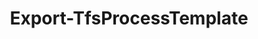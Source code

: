 ﻿---
title: Export-TfsProcessTemplate
breadcrumbs: [ "ProcessTemplate" ]
parent: "ProcessTemplate"
description: "Exports a XML-based process template definition to disk. "
remarks: "This cmdlet offers a functional replacement to the \"Export Process Template\" feature found in Team Explorer. All files pertaining to the specified process template (work item defininitons, reports, saved queries, process configuration and so on) are downloaded from the given Team Project Collection and saved in a local directory, preserving the directory structure required to later re-import it. This is specially handy to do small changes to a process template or to create a new process template based on an existing one. "
parameterSets: 
  "_All_": [ Collection, DestinationPath, Force, NewDescription, NewName, ProcessTemplate ] 
  "__AllParameterSets":  
    ProcessTemplate: 
      type: "object"  
      position: "0"  
    Collection: 
      type: "object"  
    DestinationPath: 
      type: "string"  
    Force: 
      type: "SwitchParameter"  
    NewDescription: 
      type: "string"  
    NewName: 
      type: "string" 
parameters: 
  - name: "ProcessTemplate" 
    description: "Specifies the name of the process template(s) to be exported. Wildcards are supported. When omitted, all process templates in the given project collection are exported. " 
    globbing: false 
    position: 0 
    type: "object" 
    defaultValue: "*" 
  - name: "DestinationPath" 
    description: "Path to the target directory where the exported process template (and related files) will be saved. A folder with the process template name will be created under this path. When omitted, templates are exported in the current directory. " 
    globbing: false 
    type: "string" 
  - name: "NewName" 
    description: "Saves the exported process template with a new name. Useful when exporting a base template which will be used as a basis for a new process template. When omitted, the original name is used. " 
    globbing: false 
    type: "string" 
  - name: "NewDescription" 
    description: "Saves the exported process template with a new description. Useful when exporting a base template which will be used as a basis for a new process template.  When omitted, the original description is used. " 
    globbing: false 
    type: "string" 
  - name: "Force" 
    description: "Allows the cmdlet to overwrite an existing destination folder. " 
    globbing: false 
    type: "SwitchParameter" 
    defaultValue: "False" 
  - name: "Collection" 
    description: "Specifies the URL to the Team Project Collection or Azure DevOps Organization to connect to, a TfsTeamProjectCollection object (Windows PowerShell only), or a VssConnection object. You can also connect to an Azure DevOps Services organizations by simply providing its name instead of the full URL. For more details, see the Get-TfsTeamProjectCollection cmdlet. When omitted, it defaults to the connection set by Connect-TfsTeamProjectCollection (if any). " 
    globbing: false 
    pipelineInput: "true (ByValue)" 
    type: "object"
inputs: 
  - type: "System.Object" 
    description: "Specifies the URL to the Team Project Collection or Azure DevOps Organization to connect to, a TfsTeamProjectCollection object (Windows PowerShell only), or a VssConnection object. You can also connect to an Azure DevOps Services organizations by simply providing its name instead of the full URL. For more details, see the Get-TfsTeamProjectCollection cmdlet. When omitted, it defaults to the connection set by Connect-TfsTeamProjectCollection (if any). "
outputs: 
notes: 
relatedLinks: 
  - text: "Online Version:" 
    uri: "https://tfscmdlets.dev/docs/cmdlets/ProcessTemplate/Export-TfsProcessTemplate"
aliases: 
examples: 
  - title: "----------  EXAMPLE 1  ----------" 
    code: "PS> Export-TfsProcessTemplate -Process \"Scrum\" -DestinationPath C:\\PT -Collection http://vsalm:8080/tfs/DefaultCollection" 
    remarks: "Exports the Scrum process template from the DefaultCollection project collection in the VSALM server, saving the template files to the C:\\PT\\Scrum directory in the local computer." 
  - title: "----------  EXAMPLE 2  ----------" 
    code: "PS> Export-TfsProcessTemplate -Process \"Scrum\" -DestinationPath C:\\PT -Collection http://vsalm:8080/tfs/DefaultCollection -NewName \"MyScrum\" -NewDescription \"A customized version of the Scrum process template\"" 
    remarks: "Exports the Scrum process template from the DefaultCollection project collection in the VSALM server, saving the template files to the C:\\PT\\MyScrum directory in the local computer. Notice that the process template is being renamed from Scrum to MyScrum, so that it can be later reimported as a new process template instead of overwriting the original one."
---
